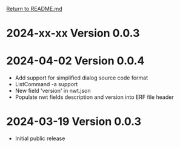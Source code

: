 [Return to README.md](README.md)

# 2024-xx-xx Version 0.0.3

# 2024-04-02 Version 0.0.4
* Add support for simplified dialog source code format
* ListCommand -a support
* New field 'version' in nwt.json
* Populate nwt fields description and version into ERF file header

# 2024-03-19 Version 0.0.3
* Initial public release